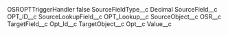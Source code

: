 <?xml version="1.0" encoding="UTF-8"?>
<CustomMetadata xmlns="http://soap.sforce.com/2006/04/metadata" xmlns:xsi="http://www.w3.org/2001/XMLSchema-instance" xmlns:xsd="http://www.w3.org/2001/XMLSchema">
    <label>OSROPTTriggerHandler</label>
    <protected>false</protected>
    <values>
        <field>SourceFieldType__c</field>
        <value xsi:type="xsd:string">Decimal</value>
    </values>
    <values>
        <field>SourceField__c</field>
        <value xsi:type="xsd:string">OPT_ID__c</value>
    </values>
    <values>
        <field>SourceLookupField__c</field>
        <value xsi:type="xsd:string">OPT_Lookup__c</value>
    </values>
    <values>
        <field>SourceObject__c</field>
        <value xsi:type="xsd:string">OSR__c</value>
    </values>
    <values>
        <field>TargetField__c</field>
        <value xsi:type="xsd:string">Opt_Id__c</value>
    </values>
    <values>
        <field>TargetObject__c</field>
        <value xsi:type="xsd:string">Opt__c</value>
    </values>
    <values>
        <field>Value__c</field>
        <value xsi:nil="true"/>
    </values>
</CustomMetadata>
